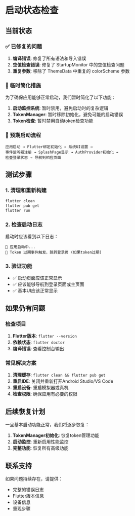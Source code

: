 # 启动状态检查

## 当前状态

### ✅ 已修复的问题
1. **编译错误**: 修复了所有语法和导入错误
2. **空值检查错误**: 修复了 StartupMonitor 中的空值检查问题
3. **重复参数**: 移除了 ThemeData 中重复的 colorScheme 参数

### 🔧 临时简化措施
为了确保应用能够正常启动，我们暂时简化了以下功能：

1. **启动监控系统**: 暂时禁用，避免启动时的复杂逻辑
2. **TokenManager**: 暂时移除初始化，避免可能的启动错误
3. **Token检查**: 暂时禁用自动token检查功能

### 📱 预期启动流程
```
应用启动 → Flutter绑定初始化 → 系统UI设置 → 
事件监听器注册 → SplashPage显示 → AuthProvider初始化 → 
检查登录状态 → 导航到相应页面
```

## 测试步骤

### 1. 清理和重新构建
```bash
flutter clean
flutter pub get
flutter run
```

### 2. 检查启动日志
启动时应该看到以下日志：
```
🚀 应用启动中...
📢 Token 过期事件触发，跳转登录页 (如果token过期)
```

### 3. 验证功能
- ✅ 启动页面应该正常显示
- ✅ 应该能够导航到登录页面或主页面
- ✅ 基本UI应该正常显示

## 如果仍有问题

### 检查项目
1. **Flutter版本**: `flutter --version`
2. **依赖状态**: `flutter doctor`
3. **编译错误**: 查看控制台输出

### 常见解决方案
1. **清理缓存**: `flutter clean && flutter pub get`
2. **重启IDE**: 关闭并重新打开Android Studio/VS Code
3. **重启设备**: 重启模拟器或真机
4. **检查权限**: 确保应用有必要的权限

## 后续恢复计划

一旦基本启动功能正常，我们将逐步恢复：

1. **TokenManager初始化**: 恢复token管理功能
2. **启动监控**: 重新启用性能监控
3. **完整功能**: 恢复所有高级功能

## 联系支持

如果问题持续存在，请提供：
- 完整的错误日志
- Flutter版本信息
- 设备信息
- 重现步骤 